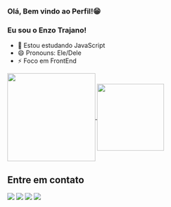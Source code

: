 ### Olá, Bem vindo ao Perfil!😁
### Eu sou o Enzo Trajano!

- 🌱 Estou estudando JavaScript
- 😄 Pronouns: Ele/Dele
- ⚡ Foco em FrontEnd

<a href="https://github.com/trajanoserv/github-readme-stats">
  <img height=200 align="center" src="https://github-readme-stats.vercel.app/api?username=trajanoserv" />
</a>
<a href="https://github.com/trajanoserv/convoychat">
  <img height=152 align="center" src="https://github-readme-stats.vercel.app/api/top-langs?username=trajanoserv&layout=compact&langs_count=8&card_width=320" />
</a>

## Entre em contato
<div> 
  <a href="https://instagram.com/trajano_ez" target="_blank"><img src="https://img.shields.io/badge/-Instagram-%23E4405F?style=for-the-badge&logo=instagram&logoColor=white" target="_blank"></a>
  <a href = "mailto:contatorafaballerini@gmail.com"><img src="https://img.shields.io/badge/Gmail-D14836?style=for-the-badge&logo=gmail&logoColor=white" target="_blank"></a>
  <a href="https://www.linkedin.com/in/enzo-trajano-060a18251" target="_blank"><img src="https://img.shields.io/badge/-LinkedIn-%230077B5?style=for-the-badge&logo=linkedin&logoColor=white" target="_blank"></a> 
  <a href="https://wa.me/5511947982398" target="_blank"><img src="https://img.shields.io/badge/WhatsApp-25D366?style=for-the-badge&logo=whatsapp&logoColor=white" target="_blank"></a> 
</div>
